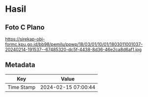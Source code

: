 # Hasil

## Foto C Plano

https://sirekap-obj-formc.kpu.go.id/bb98/pemilu/ppwp/18/03/01/10/01/1803011001037-20240214-191537--67485320-dc5f-4438-8d36-46e2ca8d6af1.jpg


## Metadata

| Key        | Value               |
| ---------- | ------------------- |
| Time Stamp | 2024-02-15 07:00:44 |



